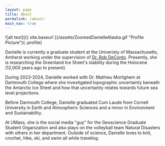 ```yaml
---
layout: page
title: About
permalink: /about/
main_nav: true
---
```


![alt text]({{ site.baseurl }}/assets/ZoomedDanielleAlaska.gif "Profile Picture"){:.profile}

Danielle is currently a graduate student at the Univeristy of Massachusetts, Amherst working under the supervision of [Dr. Rob DeConto](url:https://www.umass.edu/earth-geography-climate/about/directory/robert-m-deconto). Presently, she is researching the Greenland Ice Sheet's stability during the Holocene (12,000 years ago to present).

During 2023-2024, Danielle worked with Dr. Mathieu Morlighem at Dartmouth College where she investigated topographic uncertainty beneath the Antarctic Ice Sheet and how that uncertainty relates towards future sea level projections.

Before Darmouth College, Danielle graduated Cum Laude from Cornell University in Earth and Atmospheric Sciences and a minor in Environment and Sustainability.

At UMass, she is the social media "guy" for the Geoscience Graduate Student Organization and also plays on the volleyball team Natural Disasters with others in her department. Outside of science, Danielle loves to knit, crochet, hike, ski, and swim all while traveling.

[centrarium]: https://github.com/bencentra/centrarium
[bencentra]: http://bencentra.com
[jekyll]: https://github.com/jekyll/jekyll
